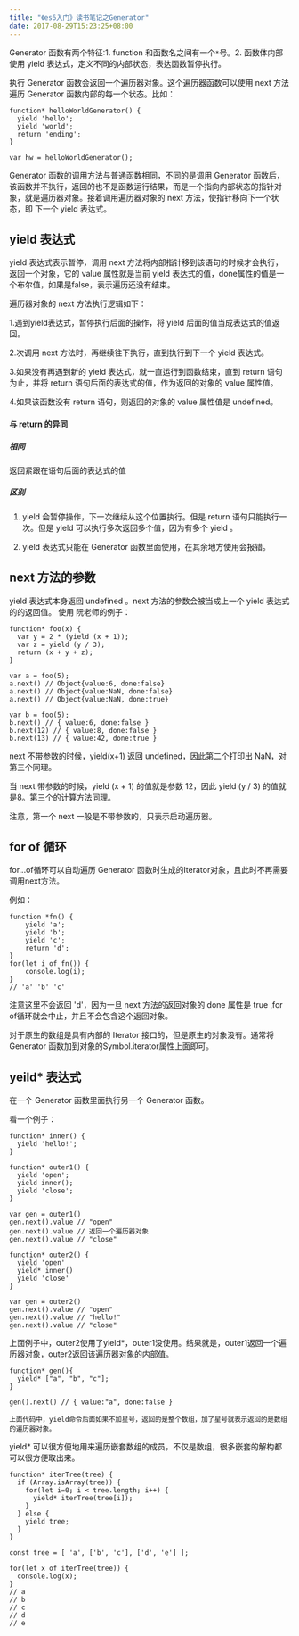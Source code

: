 ```yaml
---
title: "《es6入门》读书笔记之Generator"
date: 2017-08-29T15:23:25+08:00
---
```

Generator 函数有两个特征:1. function 和函数名之间有一个`*`号。2. 函数体内部使用 yield 表达式，定义不同的内部状态，表达函数暂停执行。

执行 Generator 函数会返回一个遍历器对象。这个遍历器函数可以使用 next 方法遍历 Generator 函数内部的每一个状态。比如：
```
function* helloWorldGenerator() {
  yield 'hello';
  yield 'world';
  return 'ending';
}

var hw = helloWorldGenerator();
```
Generator 函数的调用方法与普通函数相同，不同的是调用 Generator 函数后，该函数并不执行，返回的也不是函数运行结果，而是一个指向内部状态的指针对象，就是遍历器对象。接着调用遍历器对象的 next 方法，使指针移向下一个状态，即 下一个 yield 表达式。

## yield 表达式

yield 表达式表示暂停，调用 next 方法将内部指针移到该语句的时候才会执行，返回一个对象，它的 value 属性就是当前 yield 表达式的值，done属性的值是一个布尔值，如果是false，表示遍历还没有结束。

遍历器对象的 next 方法执行逻辑如下：

1.遇到yield表达式，暂停执行后面的操作，将 yield 后面的值当成表达式的值返回。

2.次调用 next 方法时，再继续往下执行，直到执行到下一个 yield 表达式。

3.如果没有再遇到新的 yield 表达式，就一直运行到函数结束，直到 return 语句为止，并将 return 语句后面的表达式的值，作为返回的对象的 value 属性值。

4.如果该函数没有 return 语句，则返回的对象的 value 属性值是 undefined。

#### 与 return 的异同

##### 相同

返回紧跟在语句后面的表达式的值

##### 区别

1. yield 会暂停操作，下一次继续从这个位置执行。但是 return 语句只能执行一次。但是 yield 可以执行多次返回多个值，因为有多个 yield 。

2. yield 表达式只能在 Generator 函数里面使用，在其余地方使用会报错。

## next 方法的参数

yield 表达式本身返回 undefined 。next 方法的参数会被当成上一个 yield 表达式的的返回值。
使用 阮老师的例子：
```
function* foo(x) {
  var y = 2 * (yield (x + 1));
  var z = yield (y / 3);
  return (x + y + z);
}

var a = foo(5);
a.next() // Object{value:6, done:false}
a.next() // Object{value:NaN, done:false}
a.next() // Object{value:NaN, done:true}

var b = foo(5);
b.next() // { value:6, done:false }
b.next(12) // { value:8, done:false }
b.next(13) // { value:42, done:true }

```
next 不带参数的时候，yield(x+1) 返回 undefined，因此第二个打印出 NaN，对第三个同理。

当 next 带参数的时候，yield (x + 1) 的值就是参数 12，因此 yield (y / 3) 的值就是8。第三个的计算方法同理。

注意，第一个 next 一般是不带参数的，只表示启动遍历器。

## for of 循环

for...of循环可以自动遍历 Generator 函数时生成的Iterator对象，且此时不再需要调用next方法。

例如：
```
function *fn() {
	yield 'a';
	yield 'b';
	yield 'c';
	return 'd';
}
for(let i of fn()) {
	console.log(i);
}
// 'a' 'b' 'c'
```
注意这里不会返回 'd'，因为一旦 next 方法的返回对象的 done 属性是 true ,for of循环就会中止，并且不会包含这个返回对象。

对于原生的数组是具有内部的 Iterator 接口的，但是原生的对象没有。通常将 Generator 函数加到对象的Symbol.iterator属性上面即可。

## yeild* 表达式

在一个 Generator 函数里面执行另一个 Generator 函数。

看一个例子：
```
function* inner() {
  yield 'hello!';
}

function* outer1() {
  yield 'open';
  yield inner();
  yield 'close';
}

var gen = outer1()
gen.next().value // "open"
gen.next().value // 返回一个遍历器对象
gen.next().value // "close"

function* outer2() {
  yield 'open'
  yield* inner()
  yield 'close'
}

var gen = outer2()
gen.next().value // "open"
gen.next().value // "hello!"
gen.next().value // "close"
```
上面例子中，outer2使用了yield*，outer1没使用。结果就是，outer1返回一个遍历器对象，outer2返回该遍历器对象的内部值。

```
function* gen(){
  yield* ["a", "b", "c"];
}

gen().next() // { value:"a", done:false }

上面代码中，yield命令后面如果不加星号，返回的是整个数组，加了星号就表示返回的是数组的遍历器对象。
```
yield* 可以很方便地用来遍历嵌套数组的成员，不仅是数组，很多嵌套的解构都可以很方便取出来。
```
function* iterTree(tree) {
  if (Array.isArray(tree)) {
    for(let i=0; i < tree.length; i++) {
      yield* iterTree(tree[i]);
    }
  } else {
    yield tree;
  }
}

const tree = [ 'a', ['b', 'c'], ['d', 'e'] ];

for(let x of iterTree(tree)) {
  console.log(x);
}
// a
// b
// c
// d
// e

```
